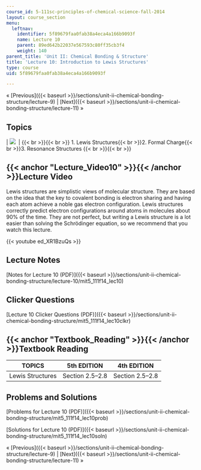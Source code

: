 ```yaml
---
course_id: 5-111sc-principles-of-chemical-science-fall-2014
layout: course_section
menu:
  leftnav:
    identifier: 5f89679faa0fab38a4eca4a166b9093f
    name: Lecture 10
    parent: 89ed642b22037e567593c80ff35cb3f4
    weight: 140
parent_title: 'Unit II: Chemical Bonding & Structure'
title: 'Lecture 10: Introduction to Lewis Structures'
type: course
uid: 5f89679faa0fab38a4eca4a166b9093f

---
```


« [Previous]({{< baseurl >}}/sections/unit-ii-chemical-bonding-structure/lecture-9) | [Next]({{< baseurl >}}/sections/unit-ii-chemical-bonding-structure/lecture-11) »

Topics
------

| ![](/coursemedia/5-111sc-principles-of-chemical-science-fall-2014/f79945bfeea47ad463e2a7f0b9b07a34_Lecture_10.jpg)  |  {{< br >}}{{< br >}} 1.  Lewis Structures{{< br >}}2.  Formal Charge{{< br >}}3.  Resonance Structures {{< br >}}{{< br >}}  

{{< anchor "Lecture_Video10" >}}{{< /anchor >}}Lecture Video
------------------------------------------------------------

Lewis structures are simplistic views of molecular structure. They are based on the idea that the key to covalent bonding is electron sharing and having each atom achieve a noble gas electron configuration. Lewis structures correctly predict electron configurations around atoms in molecules about 90% of the time. They are not perfect, but writing a Lewis structure is a lot easier than solving the Schrödinger equation, so we recommend that you watch this lecture.

{{< youtube ed_XR1BzuQs >}}

Lecture Notes
-------------

[Notes for Lecture 10 (PDF)]({{< baseurl >}}/sections/unit-ii-chemical-bonding-structure/lecture-10/mit5_111f14_lec10)

Clicker Questions
-----------------

[Lecture 10 Clicker Questions (PDF)]({{< baseurl >}}/sections/unit-ii-chemical-bonding-structure/mit5_111f14_lec10clkr)

{{< anchor "Textbook_Reading" >}}{{< /anchor >}}Textbook Reading
----------------------------------------------------------------

| TOPICS | 5th EDITION | 4th EDITION |
| --- | --- | --- |
| Lewis Structures | Section 2.5–2.8 | Section 2.5–2.8 

Problems and Solutions
----------------------

[Problems for Lecture 10 (PDF)]({{< baseurl >}}/sections/unit-ii-chemical-bonding-structure/mit5_111f14_lec10prob)

[Solutions for Lecture 10 (PDF)]({{< baseurl >}}/sections/unit-ii-chemical-bonding-structure/mit5_111f14_lec10soln)

« [Previous]({{< baseurl >}}/sections/unit-ii-chemical-bonding-structure/lecture-9) | [Next]({{< baseurl >}}/sections/unit-ii-chemical-bonding-structure/lecture-11) »